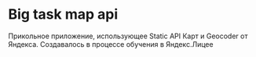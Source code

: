 # Big task map api
Прикольное приложение, использующее Static API Карт и Geocoder от Яндекса. Создавалось в процессе обучения в Яндекс.Лицее
